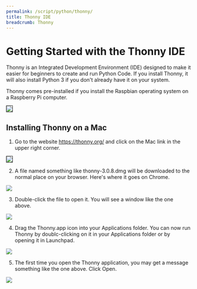 ```yaml
---
permalink: /script/python/thonny/
title: Thonny IDE
breadcrumb: Thonny
---
```


# Getting Started with the Thonny IDE

Thonny is an Integrated Development Environment (IDE) designed to make it easier for beginners to create and run Python Code.  If you install Thonny, it will also install Python 3 if you don't already have it on your system.

Thonny comes pre-installed if you install the Raspbian operating system on a Raspberry Pi computer.

<img src="../images/thonny-raspberry-pi.jpg" border="1">

## Installing Thonny on a Mac

1. Go to the website <https://thonny.org/> and click on the Mac link in the upper right corner.

<img src="../images/thonny-1.png" border="1">

2. A file named something like thonny-3.0.8.dmg will be downloaded to the normal place on your browser.  Here's where it goes on Chrome.

![](../images/thonny-2.png)

3. Double-click the file to open it.  You will see a window like the one above.  

![](../images/thonny-3.png)

4. Drag the Thonny.app icon into your Applications folder.  You can now run Thonny by doublc-clicking on it in your Applications folder or by opening it in Launchpad.

![](../images/thonny-5.png)

5. The first time you open the Thonny application, you may get a message something like the one above.  Click Open.

![](../images/thonny-4.png)

